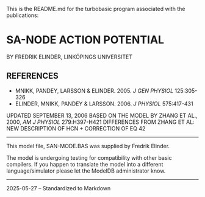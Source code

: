 This is the README.md for the turbobasic program associated with the publications:

# SA-NODE ACTION POTENTIAL
BY FREDRIK ELINDER, LINKÖPINGS UNIVERSITET

## REFERENCES
- MNIKK, PANDEY, LARSSON & ELINDER. 2005. *J GEN PHYSIOL* 125:305-326
- ELINDER, MNIKK, PANDEY & LARSSON. 2006. *J PHYSIOL* 575:417-431

UPDATED SEPTEMBER 13, 2006
BASED ON THE MODEL BY ZHANG ET AL., 2000, *AM J PHYSIOL* 279:H397-H421
DIFFERENCES FROM ZHANG ET AL: NEW DESCRIPTION OF HCN + CORRECTION OF EQ 42

---

This model file, SAN-MODE.BAS was supplied by Fredrik Elinder.

The model is undergoing testing for compatibility with other basic compilers.
If you happen to translate the model into a different language/simulator please let the ModelDB administrator know.

---

2025-05-27 – Standardized to Markdown
